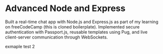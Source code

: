 # Advanced Node and Express

Built a real-time chat app with Node.js and Express.js as part of my learning on freeCodeCamp (this is cloned boilerplate). Implemented secure authentication with Passport.js, reusable templates using Pug, and live client-server communication through WebSockets.
 

 exmaple test 2